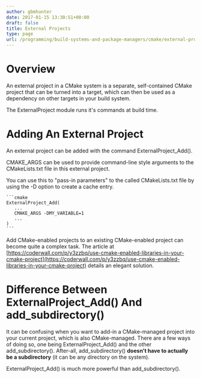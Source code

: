 ```yaml
---
author: gbmhunter
date: 2017-01-15 13:30:51+00:00
draft: false
title: External Projects
type: page
url: /programming/build-systems-and-package-managers/cmake/external-projects
---
```


# Overview

An external project in a CMake system is a separate, self-contained CMake project that can be turned into a target, which can then be used as a dependency on other targets in your build system.

The ExternalProject module runs it's commands at build time.

# Adding An External Project

An external project can be added with the command ExternalProject_Add().

CMAKE_ARGS can be used to provide command-line style arguments to the CMakeLists.txt file in this external project.

You can use this to "pass-in parameters" to the called CMakeLists.txt file by using the -D option to create a cache entry.

    ```cmake
    ExternalProject_Add(
       ...
       CMAKE_ARGS -DMY_VARIABLE=1
       ...
    )
    ```

Add CMake-enabled projects to an existing CMake-enabled project can become quite a complex task. The article at [https://coderwall.com/p/y3zzbq/use-cmake-enabled-libraries-in-your-cmake-project](https://coderwall.com/p/y3zzbq/use-cmake-enabled-libraries-in-your-cmake-project) details an elegant solution.

# Difference Between ExternalProject_Add() And add_subdirectory()

It can be confusing when you want to add-in a CMake-managed project into your current project, which is also CMake-managed. There are a few ways of doing so, one being ExternalProject_Add() and the other add_subdirectory(). After-all, add_subdirectory() **doesn't have to actually be a subdirectory** (it can be any directory on the system).

ExternalProject_Add() is much more powerful than add_subdirectory().
